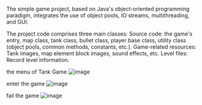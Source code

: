 The simple game project, based on Java's object-oriented programming paradigm, integrates the use of object pools, 
IO streams, multithreading, and GUI. 

The project code comprises three main classes:
Source code: the game's entry, map class, tank class, bullet class, player base class, utility class (object pools, common methods, constants, etc.).
Game-related resources: Tank images, map element block images, sound effects, etc.
Level files: Record level information.

the menu of Tank Game
![image](https://github.com/041107526/Tank_Game/assets/162844545/89d03538-8a4b-4dd4-9059-f4ee461ab7cc)

enter the game
![image](https://github.com/041107526/Tank_Game/assets/162844545/2fc6e2cc-eb16-496e-b2d0-ecff5315737d)

fail the game 
![image](https://github.com/041107526/Tank_Game/assets/162844545/9d25cfe2-da95-4601-92f0-d216d448a4ae)

